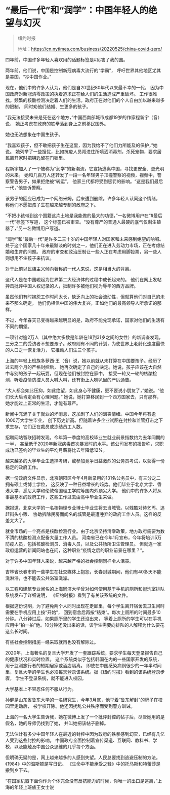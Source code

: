 # “最后一代”和“润学”：中国年轻人的绝望与幻灭

> 纽约时报
>
> 地址：<https://cn.nytimes.com/business/20220525/china-covid-zero/>

四年前，中国许多年轻人喜欢用的话题标签是#厉害了我的国。

两年前，他们说，中国是控制新冠病毒大流行的“学霸”，
呼吁世界其他地区尤其是美国，“抄中国作业。”

现在，他们中的许多人认为，他们是自20世纪80年代以来最不幸的一代，
因为中国政府对新冠清零政策的执着追求正在给人们的生活造成严重破坏。
工作很难找。频繁的核酸检测决定着人们的生活。政府正在对他们的个人自由加以越来越多的限制，
同时劝他们结婚、生更多的孩子。

“我无法接受未来是死在这个地方，”中国西南部城市成都19岁的作家程新宇（音）说，
她正考虑在政府的铁拳落到身上之前移民国外。

她也无法想象在中国生孩子。

“我喜欢孩子，但不敢把孩子生在这里，因为我给不了他们力所能及的保护，”她说。
她列举了一些担忧，比如抗疫人员闯进住所喷洒消毒剂，杀死宠物，要求居民离开家时把钥匙留在门锁里。

程新宇加入了一个被称为“润学”的新潮流，它宣扬逃离中国，寻找更安全、更光明的未来。
她和几百万人还转发了一段一名年轻男子顶撞警察的视频，视频中，警察警告男子，如果拒绝被“转运”，
他家三代都将受到惩罚的影响。“这是我们最后一代，”他告诉警察。

该男子的回应已成为一个网络米姆，后来遭到删除。许多年轻人认同这个情绪，
称他们不愿把孩子生在越来越专制的政府之下。

“不把小孩带到这个国籍这片土地是我能做的最大的功德，”一名微博用户在“#最后一代”标签下写道，
这个标签已被审查。“没有尊严的普通人最硬的底气仅剩生殖器了，”另一名微博用户写道。

“润学”和“最后一代”是许多二三十岁的中国年轻人对国家和未来感到绝望的呐喊。
处于这个国家几十年来最黯淡的时刻之一，他们正在进入劳动力市场，正在考虑结婚和生育的问题。
政府的审查和政治压制让一些人正在考虑用脚投票，另一些人则想用不生孩子来抗议。

对于此前以民族主义倾向著称的一代人来说，这是相当大的背离。

这代人是在中国崛起为世界第二大经济体的过程中成长起来的。
他们在网上发帖抨击批评中国人权记录的人，抵制许多被他们视为辱华的西方品牌。

虽然他们有时抱怨工作时间太长，缺乏向上的社会流动性，但就算他们对自己的未来不那么确定，
他们仍相信中国的伟大复兴，正如他们的最高领导人所承诺的那样。

不过，今年春天已变得越来越明显的是，政府不能兑现承诺，国家对他们的生活有不同的期望。

一项针对逾2万人（其中绝大多数是年龄在18到31岁之间的女性）的新调查发现，
三分之二的受访者不想要孩子。政府则有不同的计划，为使世界上老龄化速度最快的人口之一恢复活力，
它推动人们生三个孩子。

上海的年轻上班族多萝西·王（音）说，她以前就从未打算在中国要孩子。经历了过去两个月的严格封控后，
她再次确定了自己的决定。她说，孩子应该在大自然中与别的孩子一起玩耍，但现在他们被封控在家中，
接受一轮又一轮的核酸检测，听着疫情防控人员大喊大叫，还有街上大喇叭里的严厉通告。

“大人都会如此压抑，如此绝望，如此身心不健康，更不要说小朋友了，”她说。“他们长大后肯定会有心理问题。”
她说，她打算移民到一个西方国家去，只有那样，她才能过上正常的生活，才能有尊严。

新闻中充满了关于就业的坏消息，这加剧了人们的沮丧情绪。中国今年将有逾1000万大学生毕业，
创下历史新高。但随着许多企业试图在封控和监管打击之下求生存，它们正在裁员或冻结员工人数。

招聘网站智联招聘发现，今年第一季度的高校毕业生就业前景指数约为去年同期的一半，
甚至低于2020年新冠病毒首次暴发时的水平。该公司发布的报告称，求职成功已签约的毕业生的平均月薪将比去年降低12%。

越来越多的大学毕业生选择考研，或参加竞争日益激烈的公务员考试，以获得一份稳定的政府工作。

据一份政府文件显示，北京朝阳区今年4月新录用的131名公务员中，有三分之二拥有硕士或博士学位，
这反映了一种日益增长的趋势。他们毕业于北京大学、香港大学、悉尼大学和伦敦帝国理工学院等国内外顶尖大学。
他们中的许多人将从事最基本的政府工作，这些工作过去由高中毕业生来做。

据报道，北京大学的一名核物理专业博士毕业生将去当城管。以残酷对待乞丐、追赶街头小贩、
协助拆除民房而闻名的城管是最遭唾弃的政府工作人员。这样的反差太大了。

就业市场的一个亮点是核酸检测行业。由于北京坚持清零政策，地方政府需要为数不清的核酸检测点配备大量工作人员。
河南省已在今年1月宣布，今年将培训5万防疫人员，包括核酸检测员、消毒人员，以及公共场所卫生管理员。
但就连一家政府运营的新闻网站也在问，这种职业“疫情之后的职业前景在哪里？”。

对于许多中国年轻人来说，越来越严格的社会控制同样令人沮丧。

吉林省长春市的一些学生在社交媒体上抱怨，长春封城期间，他们有40多天不能洗淋浴，也不能去公共浴室洗澡。

以工程和建筑专业闻名的上海同济大学曾对如何使用基于手机的厕所和盥洗室排队系统发布了详细说明，
《纽约时报》看到了有关该系统的文件。

根据这份说明，为了避免两个人同时出现在走廊里，每个学生离开宿舍去卫生间时需要在手机应用上按“开始”，
回到宿舍后再按“结束”。每次上厕所的时间最多10分钟。八分钟过后，如果厕所里的学生还没出来，
等着上厕所的学生可以在手机应用中“拍一拍”他。10分钟还没出来的话，该学生需要向排队的人解释为什么要花这么长时间。

有些社会控制措施一经采取就再也没有解除过。

2020年，上海著名的复旦大学开发了一套跟踪系统，要求学生每天登录报告自己的健康状况和实时位置。
这个系统类似于包括韩国在内的一些国家开发的系统，用于监测旅行者的短期居家或酒店隔离。
即使在中国感染病例很少的一年半时间里，复旦大学的学生也必须每天登录该系统。据《纽约时报》看到的该系统登录步骤，
学生不登录系统，就不能进入校园。

大学基本上不容忍任何不服从行为。

孙健是山东省鲁东大学的一名研究生，今年3月底，他举着“鲁东解封”的牌子在校园里走动后，
被学校开除。他还因扰乱公共秩序而受到警方训诫。

上海的一名大学生告诉我，她在微博上发了一个批评封控的帖子后，尽管她用的是假名，她的导师仍找到了她，
并叫她把该帖子删掉。

无法估计有多少中国年轻人在最近的封控中因为政府的铁拳感到幻灭，已经有几亿人受到这些封控的影响。
中国政府全面控制着宣传渠道、互联网、教科书、学校，以及能触及中国公众思维的几乎每个方面。

但明确无疑的是，网上越来越多的人感到失望。人民总要找到逃避压制的方法。《1984》中的温斯顿是写日记。
《生命中不能承受之轻》中的托马斯和特蕾莎是搬到乡下去。

“在国家机器下面你作为个体完全没有反抗能力的时候，你唯一的出口是逃离，”上海的年轻上班族王女士说
